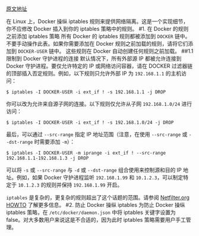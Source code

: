 [原文地址](https://docs.docker.com/network/iptables/)

在 Linux 上，Docker 操纵 iptables 规则来提供网络隔离。这是一个实现细节，你不应修改 Docker 插入到你的 iptables 策略中的规则。
#1. 在 Docker 的规则之前添加 iptables 策略
所有 Docker 的 iptables 规则都被添加到 `DOCKER` 链中。不要手动操作此表。如果你需要添加在 Docker 规则之前加载的规则，请将它们添加到 `DOCKER-USER` 链中。 这些规则在 Docker 自动创建任何规则之前加载。
##1.1 限制到 Docker 守护进程的连接
默认情况下，所有外部源 IP 都被允许连接到 Docker 守护进程。要仅允许特定的 IP 或网络访问容器，请在 DOCKER 过滤器链的顶部插入否定规则。例如，以下规则只允许外部 IP 为 `192.168.1.1` 的主机访问：
```
$ iptables -I DOCKER-USER -i ext_if ! -s 192.168.1.1 -j DROP
```
你可以改为允许来自源子网的连接。以下规则仅允许从子网 `192.168.1.0/24` 进行访问：
```
$ iptables -I DOCKER-USER -i ext_if ! -s 192.168.1.0/24 -j DROP
```
最后，可以通过 `--src-range` 指定 IP 地址范围（注意，在使用 `--src-range` 或 `--dst-range` 时需要添加 `-m`）：
```
$ iptables -I DOCKER-USER -m iprange -i ext_if ! --src-range 192.168.1.1-192.168.1.3 -j DROP
```
可以将 `-s` 或 `--src-range` 与 `-d` 或 `--dst-range` 组合使用来控制源和目的 IP 地址。例如，如果 Docker 守护进程监听 `192.168.1.99` 和 `10.1.2.3`，可以制定特定于 `10.1.2.3` 的规则并保持 `192.168.1.99` 开启。

`iptables` 是复杂的，更复杂的规则超出了这个话题的范围。请参阅 [Netfilter.org HOWTO](https://www.netfilter.org/documentation/HOWTO/NAT-HOWTO.html) 了解更多信息。
#2. 防止 Docker 操纵 iptables
为防止 Docker 操纵 iptables 策略，在 `/etc/docker/daemon.json` 中将 iptables 关键字设置为 false。对大多数用户来说这是不合适的，因为此时 iptables 策略需要用户手工管理。